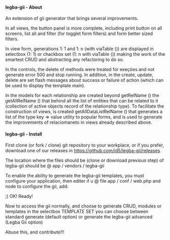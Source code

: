 #### legba-gii - About

An extension of gii generator that brings several improvements.

In all views, the button panel is more complete, including print button on all screens, list all and filter (for togglet form filters) and form better sized filters.

In view form, generations 1: 1 and 1: n (with viaTable ()) are displayed in selectbox (1: 1) or chackbox set (1: n with viaTable ()) making the work of the smartest CRUD and abstracting any refactoring to do so.

In the controls, the delete of methods were treated for exeções and not generate error 500 and stop running. In addition, in the create, update, delete are set flash messages about success or failure of action (which can be used to display the template main).

In the models for each relationship are created beyond getRelName () the getAllRelName () that behind all the list of entities that can be related to it (collection of active objects record of the relationship type). To facilitate the construction of views, is created getAllDataListRelName () that generates a list of the type key => value utility to popular forms, and is used to generate the improvements of relaciomaneto in views already described above.

#### legba-gii - Install

First clone (or fork / clone) git repository to your workplace, or if you prefer, download one of our releases in https://github.com/id5/legba-gii/releases

The location where the files should be (clone or download previous step) of legba-gii should be @ app / vendors / legba-gii

To enable the ability to generate the legba-gii templates, you must configure your application, then editer if u @ file app / conf / web.php and node to configure the gii, add:

;) OK! Ready!

Now to access the gii normally, and choose to generate CRUD, modules or templates in the selectbox TEMPLATE SET you can choose between standard generate (default option) or generate the legba-gii advanced (Legba Gii option)

Abuse this, and contribute!!!
